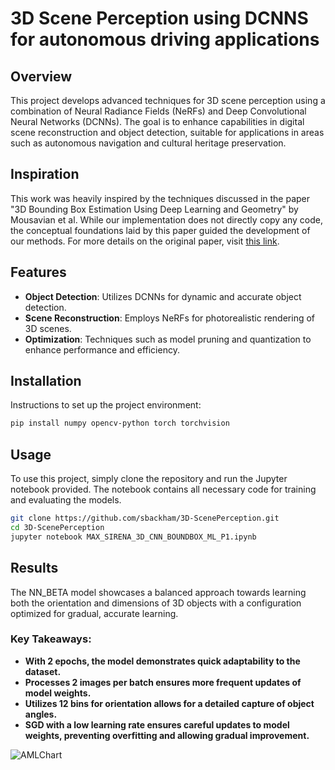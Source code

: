 # 3D Scene Perception using DCNNS for autonomous driving applications

## Overview
This project develops advanced techniques for 3D scene perception using a combination of Neural Radiance Fields (NeRFs) and Deep Convolutional Neural Networks (DCNNs). The goal is to enhance capabilities in digital scene reconstruction and object detection, suitable for applications in areas such as autonomous navigation and cultural heritage preservation.

## Inspiration
This work was heavily inspired by the techniques discussed in the paper "3D Bounding Box Estimation Using Deep Learning and Geometry" by Mousavian et al. While our implementation does not directly copy any code, the conceptual foundations laid by this paper guided the development of our methods. For more details on the original paper, visit [this link](https://arxiv.org/abs/1612.00496).

## Features
- **Object Detection**: Utilizes DCNNs for dynamic and accurate object detection.
- **Scene Reconstruction**: Employs NeRFs for photorealistic rendering of 3D scenes.
- **Optimization**: Techniques such as model pruning and quantization to enhance performance and efficiency.

## Installation
Instructions to set up the project environment:
```bash
pip install numpy opencv-python torch torchvision
```

## Usage
To use this project, simply clone the repository and run the Jupyter notebook provided. The notebook contains all necessary code for training and evaluating the models.

```bash
git clone https://github.com/sbackham/3D-ScenePerception.git
cd 3D-ScenePerception
jupyter notebook MAX_SIRENA_3D_CNN_BOUNDBOX_ML_P1.ipynb
```

## Results
The NN_BETA model showcases a balanced approach towards learning both the orientation and dimensions of 3D objects with a configuration optimized for gradual, accurate learning.
### Key Takeaways:
- **With 2 epochs, the model demonstrates quick adaptability to the dataset.**
- **Processes 2 images per batch ensures more frequent updates of model weights.**
- **Utilizes 12 bins for orientation allows for a detailed capture of object angles.**
- **SGD with a low learning rate ensures careful updates to model weights, preventing overfitting and allowing gradual improvement.**





![AMLChart](https://github.com/sbackham/3D-ScenePerception/assets/91488129/13a18671-438b-4365-b194-524c5bb96b2b)

